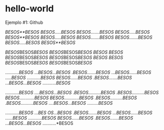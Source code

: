 # hello-world
Ejemplo #1: Github

*BESOS**BESOS* 
*BESOS*.....*BESOS* 
*BESOS*.......*BESOS* 
*BESOS*.....*BESOS* 
*BESOS**BESOS* 
*BESOS*.....*BESOS* 
*BESOS*.......*BESOS* 
*BESOS*.......*BESOS* 
*BESOS*.....*BESOS* 
*BESOS**BESOS* 

*BESOS*BESOS*BESOS*
*BESOS*BESOS*BESOS* 
*BESOS* 
*BESOS* 
*BESOS*BESOS*BESOS* 
*BESOS*BESOS*BESOS* 
*BESOS* 
*BESOS* 
*BESOS*BESOS*BESOS* 
*BESOS*BESOS*BESOS* 

...........*BESOS* 
...*BESOS*...*BESOS* 
.*BESOS*.......*BESOS* 
...*BESOS*......*BESOS* 
.....*BESOS* 
...........*BESOS* 
*BESOS*......*BESOS* 
.*BESOS*.......*BESOS* 
...*BESOS*...*BESOS* 
...........*BESOS* 

...........*BESOS* 
....*BESOS*...*BESOS* 
.*BESOS*..........*BESOS* 
.*BESOS*..........*BESOS* 
*BESOS*............*BESOS* 
*BESOS*............*BESOS* 
.*BESOS*..........*BESOS* 
.*BESOS*..........*BESOS* 
....*BESOS*...*BESOS* 
.........*BESOS*

...........*BESOS* 
...*BES OS*...*BESOS* 
.*BESOS*.......*BESOS* 
...*BESOS*......*BESOS* 
......*BESOS* 
...........*BESOS* 
*BESOS*......*BESOS* 
.*BESOS*.......*BESOS* 
...*BESOS*...*BESOS* 
...........*BESOS
